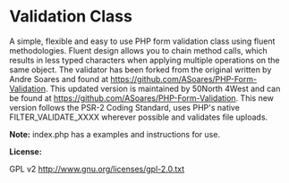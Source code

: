 Validation Class
======
A simple, flexible and easy to use PHP form validation class using fluent methodologies. Fluent design allows you to chain method calls, which results in less typed
characters when applying multiple operations on the same object. The validator has been forked from the original written by Andre Soares and found at
<a href="https://github.com/ASoares/PHP-Form-Validation">https://github.com/ASoares/PHP-Form-Validation</a>. This updated version is maintained by 50North 4West and can be
found at <a href="https://github.com/ASoares/PHP-Form-Validation">https://github.com/ASoares/PHP-Form-Validation</a>. This new version follows the PSR-2 Coding Standard,
uses PHP's native FILTER_VALIDATE_XXXX wherever possible and validates file uploads.


**Note:** index.php  has a examples and instructions for use.<br>


**License:**

GPL v2 http://www.gnu.org/licenses/gpl-2.0.txt
